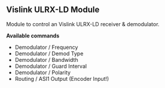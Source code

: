 ## Vislink ULRX-LD Module

Module to control an Vislink ULRX-LD receiver & demodulator.

**Available commands**

* Demodulator / Frequency
* Demodulator / Demod Type
* Demodulator / Bandwidth
* Demodulator / Guard Interval
* Demodulator / Polarity
* Routing / ASI1 Output (Encoder Input!)